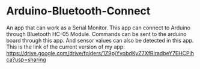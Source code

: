 # Arduino-Bluetooth-Connect
An app that can work as a Serial Monitor. This app can connect to Arduino through Bluetooth HC-05 Module. Commands can be sent to the arduino board through this app. And sensor values can also be detected in this app.
This is the link of the current version of my app: https://drive.google.com/drive/folders/1Z9pjYvobdKyZ7XfRiradbeY7EHCPlhca?usp=sharing
